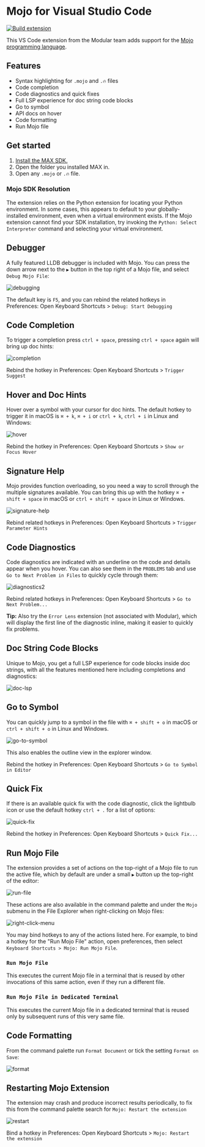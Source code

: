 # Mojo for Visual Studio Code

[![Build extension](https://github.com/modular/mojo-vscode/actions/workflows/build.yaml/badge.svg)](https://github.com/modular/mojo-vscode/actions/workflows/build.yaml)

This VS Code extension from the Modular team adds support for the
[Mojo programming language](https://www.modular.com/mojo).

## Features

- Syntax highlighting for `.mojo` and `.🔥` files
- Code completion
- Code diagnostics and quick fixes
- Full LSP experience for doc string code blocks
- Go to symbol
- API docs on hover
- Code formatting
- Run Mojo file

## Get started

1. [Install the MAX SDK.](https://docs.modular.com/max/get-started/)
2. Open the folder you installed MAX in.
3. Open any `.mojo` or `.🔥` file.

### Mojo SDK Resolution

The extension relies on the Python extension for locating your Python environment. In some cases, this appears to default to your globally-installed environment, even when a virtual environment exists. If the Mojo extension cannot find your SDK installation, try invoking the `Python: Select Interpreter` command and selecting your virtual environment.

## Debugger

A fully featured LLDB debugger is included with Mojo. You can press the down
arrow next to the `▶️` button in the top right of a Mojo file, and select
`Debug Mojo File`:

![debugging](https://github.com/modular/mojo/assets/77730378/45c547c3-8f08-4f8c-85a4-1254d12a09f5)

The default key is `F5`, and you can rebind the related hotkeys in Preferences:
Open Keyboard Shortcuts > `Debug: Start Debugging`

## Code Completion

To trigger a completion press `ctrl + space`, pressing `ctrl + space` again will
bring up doc hints:

![completion](https://github.com/modular/mojo/assets/77730378/51af7c47-8c39-449b-a759-8351c543208a)

Rebind the hotkey in Preferences: Open Keyboard Shortcuts > `Trigger Suggest`

## Hover and Doc Hints

Hover over a symbol with your cursor for doc hints. The default hotkey
to trigger it in macOS is `⌘ + k`, `⌘ + i` or `ctrl + k`, `ctrl + i` in Linux
and Windows:

![hover](https://github.com/modular/mojo/assets/77730378/59881310-d2ec-481f-975a-d69d5e6c7ae3)

Rebind the hotkey in Preferences: Open Keyboard Shortcuts >
`Show or Focus Hover`

## Signature Help

Mojo provides function overloading, so you need a way to scroll through the
multiple signatures available. You can bring this up with the hotkey
`⌘ + shift + space` in macOS or `ctrl + shift + space` in Linux or Windows.

![signature-help](https://github.com/modular/mojo/assets/77730378/3994ab6d-ae4b-43af-9ddf-0d979c51330f)

Rebind related hotkeys in Preferences: Open Keyboard Shortcuts >
`Trigger Parameter Hints`

## Code Diagnostics

Code diagnostics are indicated with an underline on the code and details appear
when you hover. You can also see them in the `PROBLEMS` tab and use
`Go to Next Problem in Files` to quickly cycle through them:

![diagnostics2](https://github.com/modular/mojo/assets/77730378/b9d4c570-62da-4e82-981d-6d95ea8f34a2)

Rebind related hotkeys in Preferences: Open Keyboard Shortcuts >
`Go to Next Problem...`

**Tip:** Also try the `Error Lens` extension (not associated with Modular),
which will display the first line of the diagnostic inline, making it easier
to quickly fix problems.

## Doc String Code Blocks

Unique to Mojo, you get a full LSP experience for code blocks inside doc
strings, with all the features mentioned here including completions and
diagnostics:

![doc-lsp](https://github.com/modular/mojo/assets/77730378/c2d73fd0-66de-44e7-8125-511bf0237396)

## Go to Symbol

You can quickly jump to a symbol in the file with `⌘ + shift + o` in macOS or
`ctrl + shift + o` in Linux and Windows.

![go-to-symbol](https://github.com/modular/mojo/assets/77730378/1972e611-4a01-4a7f-945d-a3b5f10034a9)

This also enables the outline view in the explorer window.

Rebind the hotkey in Preferences: Open Keyboard Shortcuts >
`Go to Symbol in Editor`

## Quick Fix

If there is an available quick fix with the code diagnostic, click
the lightbulb icon or use the default hotkey `ctrl + .` for a list of options:

![quick-fix](https://github.com/modular/mojo/assets/77730378/b9bb1122-9fdc-4fbc-b3a8-28a54cd78704)

Rebind the hotkey in Preferences: Open Keyboard Shortcuts >
`Quick Fix...`

## Run Mojo File

The extension provides a set of actions on the top-right of a Mojo file to run
the active file, which by default are under a small `▶️` button up the
top-right of the editor:

![run-file](https://github.com/modular/mojo/assets/77730378/22ef37cf-154a-430b-9ef3-427dbab411fc)

These actions are also available in the command palette and under the `Mojo`
submenu in the File Explorer when right-clicking on Mojo files:

![right-click-menu](https://github.com/modular/mojo/assets/77730378/b267a44c-fa2c-425d-bada-7360cd338351)

You may bind hotkeys to any of the actions listed here. For example, to bind a
hotkey for the "Run Mojo File" action, open preferences, then select
`Keyboard Shortcuts > Mojo: Run Mojo File`.

### `Run Mojo File`

This executes the current Mojo file in a terminal that is reused by other
invocations of this same action, even if they run a different file.

### `Run Mojo File in Dedicated Terminal`

This executes the current Mojo file in a dedicated terminal that is reused only
by subsequent runs of this very same file.

## Code Formatting

From the command palette run `Format Document` or tick the setting
`Format on Save`:

![format](https://github.com/modular/mojo/assets/77730378/4e0e22c4-0216-41d7-b5a5-7f48a018fd81)

## Restarting Mojo Extension

The extension may crash and produce incorrect results periodically, to fix this
from the command palette search for `Mojo: Restart the extension`

![restart](https://github.com/modular/mojo/assets/77730378/c65bf84b-5c9b-4151-8176-2b098533dbe3)

Bind a hotkey in Preferences: Open Keyboard Shortcuts >
`Mojo: Restart the extension`

